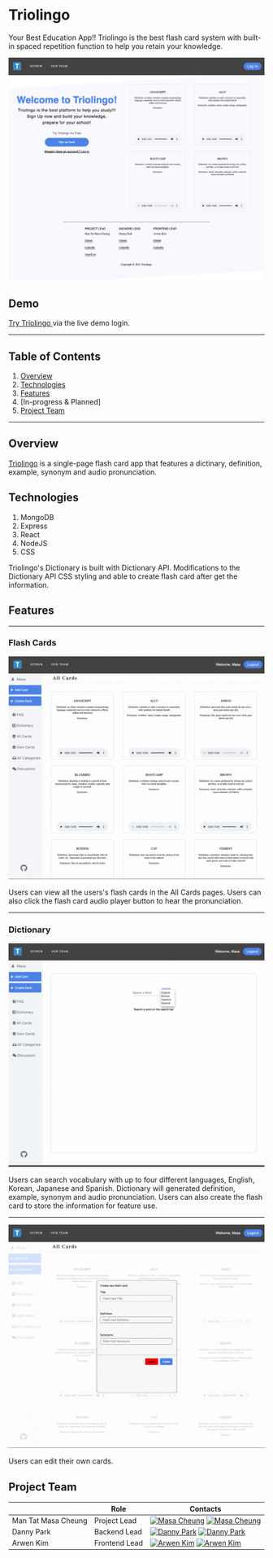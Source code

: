 # Triolingo

Your Best Education App!!
Triolingo is the best flash card system with built-in spaced repetition function to help you retain your knowledge.

![alt text](https://github.com/masacheung/Triolingo/blob/main/frontend/src/styles/img/splash.png)
## Demo

<a href="https://triolingo-mern.herokuapp.com/#/">Try Triolingo </a> via the live demo login.

---

## Table of Contents
1. [Overview](https://github.com/masacheung/Triolingo#overview)
2. [Technologies](https://github.com/masacheung/Triolingo#technologies)
3. [Features](https://github.com/masacheung/Triolingo#features)
4. [In-progress & Planned]
5. [Project Team](https://github.com/masacheung/Triolingo#project-team)

---

## Overview
<a href="https://triolingo-mern.herokuapp.com/#/">Triolingo</a> is a single-page flash card app that features a dictinary, definition, example, synonym and audio pronunciation.

## Technologies
1. MongoDB
2. Express
3. React
4. NodeJS
5. CSS

Triolingo's Dictionary is built with Dictionary API. Modifications to the Dictionary API CSS styling and able to create flash card after get the information.

## Features

---

### Flash Cards
![alt text](https://github.com/masacheung/Triolingo/blob/main/frontend/src/styles/img/card.gif)

Users can view all the users's flash cards in the All Cards pages. Users can also click the flash card audio player button to hear the pronunciation.

---

### Dictionary
![alt text](https://github.com/masacheung/Triolingo/blob/main/frontend/src/styles/img/dictionary.gif)

Users can search vocabulary with up to four different languages, English, Korean, Japanese and Spanish. Dictionary will generated definition, example, synonym and audio pronunciation. Users can also create the flash card to store the information for feature use.

---

![alt text](https://github.com/masacheung/Triolingo/blob/main/frontend/src/styles/img/update_card.gif)

Users can edit their own cards.

## Project Team

| |Role| Contacts|
| ------------- | ---- | ---- |
| Man Tat Masa Cheung | Project Lead | [![Masa Cheung][linkedin-shield]](https://www.linkedin.com/in/man-tat-masa-cheung-725b39b8/) [![Masa Cheung][github-shield]](https://github.com/masacheung)|
| Danny Park | Backend Lead | [![Danny Park][linkedin-shield]](https://www.linkedin.com/in/jwp007/) [![Danny Park][github-shield]](https://github.com/dannyjwpark) |
| Arwen Kim | Frontend Lead | [![Arwen Kim][linkedin-shield]](https://www.linkedin.com/in/arwen-kim-85a01b221/) [![Arwen Kim][github-shield]](https://github.com/arwensookim)|

[linkedin-shield]: https://img.shields.io/badge/LinkedIn-0077B5?style=for-the-badge&logo=linkedin&logoColor=white
[github-shield]:https://img.shields.io/badge/GitHub-100000?style=for-the-badge&logo=github&logoColor=white